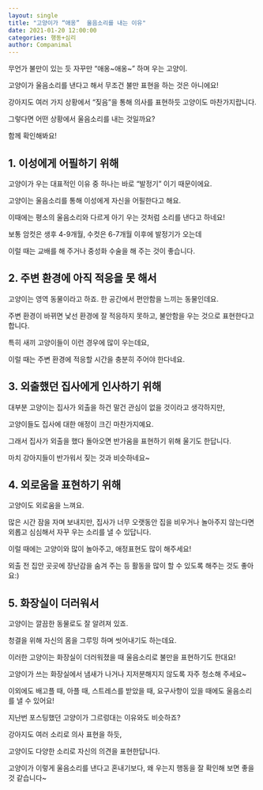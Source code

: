 ```yaml
---
layout: single
title: "고양이가 “애옹”  울음소리를 내는 이유"
date: 2021-01-20 12:00:00
categories: 행동+심리
author: Companimal
---
```


무언가 불만이 있는 듯 자꾸만 “애옹~애옹~” 하며 우는 고양이.

고양이가 울음소리를 낸다고 해서 무조건 불만 표현을 하는 것은 아니에요!

강아지도 여러 가지 상황에서 “짖음”을 통해 의사를 표현하듯 고양이도 마찬가지랍니다.

그렇다면 어떤 상황에서 울음소리를 내는 것일까요?

함께 확인해봐요!

## 1. 이성에게 어필하기 위해

고양이가 우는 대표적인 이유 중 하나는 바로 “발정기” 이기 때문이에요.

고양이는 울음소리를 통해 이성에게 자신을 어필한다고 해요.

이때에는 평소의 울음소리와 다르게 아기 우는 것처럼 소리를 낸다고 하네요!

보통 암컷은 생후 4-9개월, 수컷은 6-7개월 이후에 발정기가 오는데

이럴 때는 교배를 해 주거나 중성화 수술을 해 주는 것이 좋습니다.

## 2. 주변 환경에 아직 적응을 못 해서

고양이는 영역 동물이라고 하죠. 한 공간에서 편안함을 느끼는 동물인데요.

주변 환경이 바뀌면 낯선 환경에 잘 적응하지 못하고, 불안함을 우는 것으로 표현한다고 합니다.

특히 새끼 고양이들이 이런 경우에 많이 우는데요,

이럴 때는 주변 환경에 적응할 시간을 충분히 주어야 한다네요.

## 3. 외출했던 집사에게 인사하기 위해

대부분 고양이는 집사가 외출을 하건 말건 관심이 없을 것이라고 생각하지만,

고양이들도 집사에 대한 애정이 크긴 마찬가지예요.

그래서 집사가 외출을 했다 돌아오면 반가움을 표현하기 위해 울기도 한답니다.

마치 강아지들이 반가워서 짖는 것과 비슷하네요~

## 4. 외로움을 표현하기 위해

고양이도 외로움을 느껴요.

많은 시간 잠을 자며 보내지만, 집사가 너무 오랫동안 집을 비우거나 놀아주지 않는다면 외롭고 심심해서 자꾸 우는 소리를 낼 수 있답니다.

이럴 때에는 고양이와 많이 놀아주고, 애정표현도 많이 해주세요!

외출 전 집안 곳곳에 장난감을 숨겨 주는 등 활동을 많이 할 수 있도록 해주는 것도 좋아요:)

## 5. 화장실이 더러워서

고양이는 깔끔한 동물로도 잘 알려져 있죠.

청결을 위해 자신의 몸을 그루밍 하며 씻어내기도 하는데요.

이러한 고양이는 화장실이 더러워졌을 때 울음소리로 불만을 표현하기도 한대요!

고양이가 쓰는 화장실에서 냄새가 나거나 지저분해지지 않도록 자주 청소해 주세요~

이외에도 배고플 때, 아플 때, 스트레스를 받았을 때, 요구사항이 있을 때에도 울음소리를 낼 수 있어요!

지난번 포스팅했던 고양이가 그르렁대는 이유와도 비슷하죠?

강아지도 여러 소리로 의사 표현을 하듯,

고양이도 다양한 소리로 자신의 의견을 표현한답니다.

고양이가 이렇게 울음소리를 낸다고 혼내기보다, 왜 우는지 행동을 잘 확인해 보면 좋을 것 같습니다~
